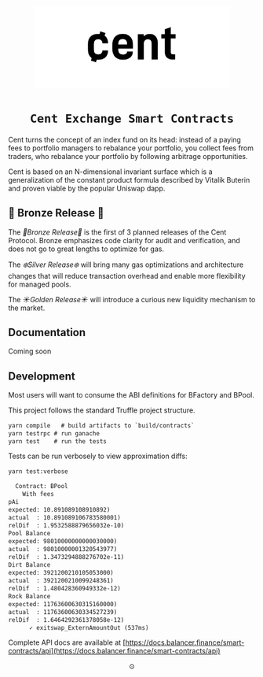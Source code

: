 <div align="center">
  <img alt="ReDoc logo" src="https://raw.githubusercontent.com/centfinance/Community/main/media-pack/logo.png" width="400px" />

</div>

<h1 align=center><code>Cent Exchange Smart Contracts</code></h1>

Cent turns the concept of an index fund on its head: instead of a paying fees
to portfolio managers to rebalance your portfolio, you collect fees from traders, who rebalance
your portfolio by following arbitrage opportunities.

Cent is based on an N-dimensional invariant surface which is a generalization of the constant product formula described by Vitalik Buterin and proven viable by the popular Uniswap dapp.

## 🍂 Bronze Release 🍂

The *🍂Bronze Release🍂*  is the first of 3 planned releases of the Cent Protocol. Bronze emphasizes code clarity for audit and verification, and does not go to great lengths to optimize for gas.

The *❄️Silver Release❄️* will bring many gas optimizations and architecture changes that will reduce transaction overhead and enable more flexibility for managed pools.

The *☀️Golden Release☀️* will introduce a curious new liquidity mechanism to the market.

## Documentation

Coming soon


## Development

Most users will want to consume the ABI definitions for BFactory and BPool.

This project follows the standard Truffle project structure. 

```
yarn compile   # build artifacts to `build/contracts`
yarn testrpc # run ganache
yarn test    # run the tests
```

Tests can be run verbosely to view approximation diffs:

```
yarn test:verbose
```

```
  Contract: BPool
    With fees
pAi
expected: 10.891089108910892)
actual  : 10.891089106783580001)
relDif  : 1.9532588879656032e-10)
Pool Balance
expected: 98010000000000030000)
actual  : 98010000001320543977)
relDif  : 1.3473294888276702e-11)
Dirt Balance
expected: 3921200210105053000)
actual  : 3921200210099248361)
relDif  : 1.480428360949332e-12)
Rock Balance
expected: 11763600630315160000)
actual  : 11763600630334527239)
relDif  : 1.6464292361378058e-12)
      ✓ exitswap_ExternAmountOut (537ms)
```

Complete API docs are available at [https://docs.balancer.finance/smart-contracts/api](https://docs.balancer.finance/smart-contracts/api)


<p align=center>⊙</p>